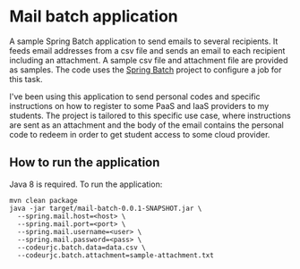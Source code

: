 
# Mail batch application

A sample Spring Batch application to send emails to several recipients. It feeds email addresses from a csv file and sends an email to each recipient including an attachment. A sample csv file and attachment file are provided as samples. The code uses the [Spring Batch](http://projects.spring.io/spring-batch/ "Spring Batch")  project to configure a job for this task.

I've been using this application to send personal codes and specific instructions on how to register to some PaaS and IaaS providers to my students. The project is tailored to this specific use case, where instructions are sent as an attachment and the body of the email contains the personal code to redeem in order to get student access to some cloud provider.   

## How to run the application

Java 8 is required. To run the application:

    mvn clean package
    java -jar target/mail-batch-0.0.1-SNAPSHOT.jar \
      --spring.mail.host=<host> \
      --spring.mail.port=<port> \
      --spring.mail.username=<user> \
      --spring.mail.password=<pass> \
      --codeurjc.batch.data=data.csv \
      --codeurjc.batch.attachment=sample-attachment.txt
    
